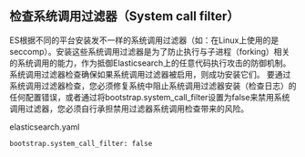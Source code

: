 ## 检查系统调用过滤器（System call filter）


ES根据不同的平台安装发不一样的系统调用过滤器（如：在Linux上使用的是seccomp）。安装这些系统调用过滤器是为了防止执行与子进程（forking）相关的系统调用的能力，作为抵御Elasticsearch上的任意代码执行攻击的防御机制。系统调用过滤器检查确保如果系统调用过滤器被启用，则成功安装它们。 要通过系统调用过滤器检查，您必须修复系统中阻止系统调用过滤器安装（检查日志）的任何配置错误，或者通过将bootstrap.system_call_filter设置为false来禁用系统调用过滤器，您必须自行承担禁用过滤器系统调用检查带来的风险。

elasticsearch.yaml


    bootstrap.system_call_filter: false